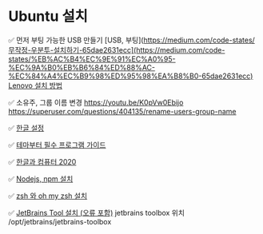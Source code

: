 # Ubuntu 설치

✅ 먼저 부팅 가능한 USB 만들기
[USB, 부팅](https://medium.com/code-states/무작정-우분투-설치하기-65dae2631ecc](https://medium.com/code-states/%EB%AC%B4%EC%9E%91%EC%A0%95-%EC%9A%B0%EB%B6%84%ED%88%AC-%EC%84%A4%EC%B9%98%ED%95%98%EA%B8%B0-65dae2631ecc)
[Lenovo 설치 방법](https://download.lenovo.com/pccbbs/thinkcentre_pdf/ts_p360_ubuntu_22.04_lts_installation_guide.pdf)

✅ 소유주, 그룹 이름 변경
https://youtu.be/K0pVw0Ebijo
https://superuser.com/questions/404135/rename-users-group-name 

✅ [한글 설정](https://osg.kr/archives/913)

✅ [테마부터 필수 프로그램 가이드](https://ingu627.github.io/tips/ubuntu2204/)

✅ [한글과 컴퓨터 2020](https://nooree.com/74)

✅ [Nodejs, npm 설치](https://jjeongil.tistory.com/2106)

✅ [zsh 와 oh my zsh 설치](https://guiyomi.tistory.com/114)

✅ [JetBrains Tool 설치 (오류 포함)](https://askubuntu.com/questions/1410885/how-to-install-jetbrains-toolbox-in-ubuntu-22-04-lts)
jetbrains toolbox 위치 
/opt/jetbrains/jetbrains-toolbox
